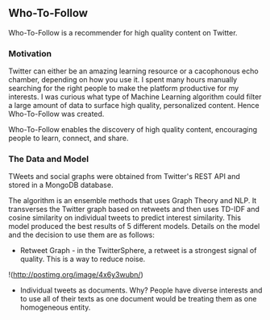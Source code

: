 ## Who-To-Follow

Who-To-Follow is a recommender for high quality content on Twitter. 

### Motivation

Twitter can either be an amazing learning resource or a cacophonous echo chamber, depending on how you use it. I spent many hours manually searching for the right people to make the platform productive for my interests. I was curious what type of Machine Learning algorithm could filter a large amount of data to surface high quality, personalized content. Hence Who-To-Follow was created.

Who-To-Follow enables the discovery of high quality content, encouraging people to learn, connect, and share. 

### The Data and Model

TWeets and social graphs were obtained from Twitter's REST API and stored in a MongoDB database.

The algorithm is an ensemble methods that uses Graph Theory and NLP. It transverses the Twitter graph based on retweets and then uses TD-IDF and cosine similarity on individual tweets to predict interest similarity. This model produced the best results of 5 different models. Details on the model and the decision to use them are as follows:  

* Retweet Graph - in the TwitterSphere, a retweet is a strongest signal of quality. This is a way to reduce noise.

!(http://postimg.org/image/4x6y3wubn/)

* Individual tweets as documents. Why?  People have diverse interests and to use all of their texts as one document would be treating them as one homogeneous entity. 



